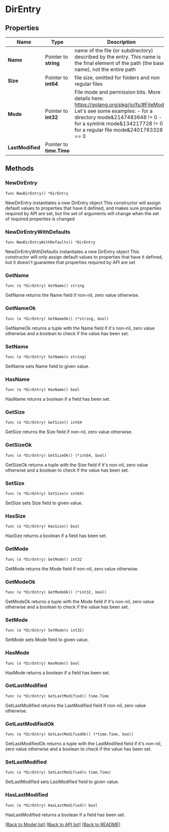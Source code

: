 # DirEntry

## Properties

Name | Type | Description | Notes
------------ | ------------- | ------------- | -------------
**Name** | Pointer to **string** | name of the file (or subdirectory) described by the entry. This name is the final element of the path (the base name), not the entire path | [optional] 
**Size** | Pointer to **int64** | file size, omitted for folders and non regular files | [optional] 
**Mode** | Pointer to **int32** | File mode and permission bits. More details here: https://golang.org/pkg/io/fs/#FileMode. Let&#39;s see some examples: - for a directory mode&amp;2147483648 !&#x3D; 0 - for a symlink mode&amp;134217728 !&#x3D; 0 - for a regular file mode&amp;2401763328 &#x3D;&#x3D; 0  | [optional] 
**LastModified** | Pointer to **time.Time** |  | [optional] 

## Methods

### NewDirEntry

`func NewDirEntry() *DirEntry`

NewDirEntry instantiates a new DirEntry object
This constructor will assign default values to properties that have it defined,
and makes sure properties required by API are set, but the set of arguments
will change when the set of required properties is changed

### NewDirEntryWithDefaults

`func NewDirEntryWithDefaults() *DirEntry`

NewDirEntryWithDefaults instantiates a new DirEntry object
This constructor will only assign default values to properties that have it defined,
but it doesn't guarantee that properties required by API are set

### GetName

`func (o *DirEntry) GetName() string`

GetName returns the Name field if non-nil, zero value otherwise.

### GetNameOk

`func (o *DirEntry) GetNameOk() (*string, bool)`

GetNameOk returns a tuple with the Name field if it's non-nil, zero value otherwise
and a boolean to check if the value has been set.

### SetName

`func (o *DirEntry) SetName(v string)`

SetName sets Name field to given value.

### HasName

`func (o *DirEntry) HasName() bool`

HasName returns a boolean if a field has been set.

### GetSize

`func (o *DirEntry) GetSize() int64`

GetSize returns the Size field if non-nil, zero value otherwise.

### GetSizeOk

`func (o *DirEntry) GetSizeOk() (*int64, bool)`

GetSizeOk returns a tuple with the Size field if it's non-nil, zero value otherwise
and a boolean to check if the value has been set.

### SetSize

`func (o *DirEntry) SetSize(v int64)`

SetSize sets Size field to given value.

### HasSize

`func (o *DirEntry) HasSize() bool`

HasSize returns a boolean if a field has been set.

### GetMode

`func (o *DirEntry) GetMode() int32`

GetMode returns the Mode field if non-nil, zero value otherwise.

### GetModeOk

`func (o *DirEntry) GetModeOk() (*int32, bool)`

GetModeOk returns a tuple with the Mode field if it's non-nil, zero value otherwise
and a boolean to check if the value has been set.

### SetMode

`func (o *DirEntry) SetMode(v int32)`

SetMode sets Mode field to given value.

### HasMode

`func (o *DirEntry) HasMode() bool`

HasMode returns a boolean if a field has been set.

### GetLastModified

`func (o *DirEntry) GetLastModified() time.Time`

GetLastModified returns the LastModified field if non-nil, zero value otherwise.

### GetLastModifiedOk

`func (o *DirEntry) GetLastModifiedOk() (*time.Time, bool)`

GetLastModifiedOk returns a tuple with the LastModified field if it's non-nil, zero value otherwise
and a boolean to check if the value has been set.

### SetLastModified

`func (o *DirEntry) SetLastModified(v time.Time)`

SetLastModified sets LastModified field to given value.

### HasLastModified

`func (o *DirEntry) HasLastModified() bool`

HasLastModified returns a boolean if a field has been set.


[[Back to Model list]](../README.md#documentation-for-models) [[Back to API list]](../README.md#documentation-for-api-endpoints) [[Back to README]](../README.md)


